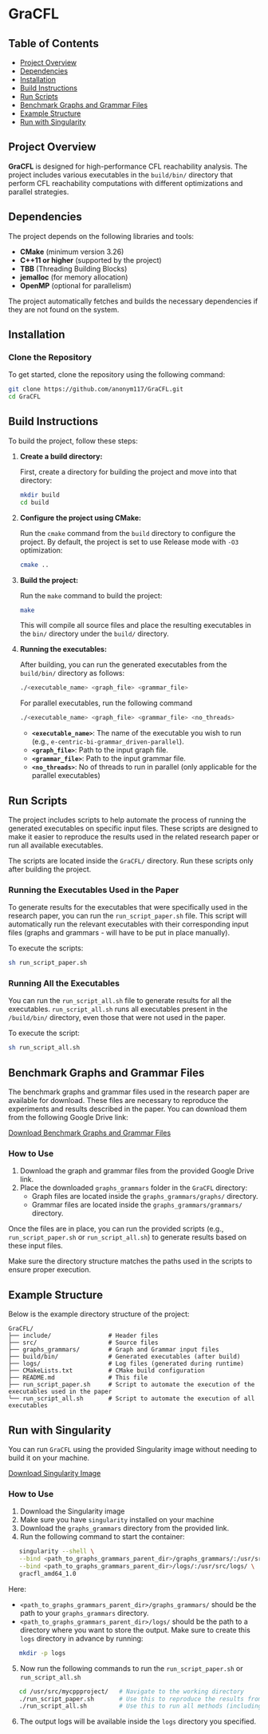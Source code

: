 # GraCFL

## Table of Contents
- [Project Overview](#project-overview)
- [Dependencies](#dependencies)
- [Installation](#installation)
- [Build Instructions](#build-instructions)
- [Run Scripts](#run-scripts)
- [Benchmark Graphs and Grammar Files](#benchmark-graphs-and-grammar-files)
- [Example Structure](#example-structure)
- [Run with Singularity](#run-with-singularity)

## Project Overview
**GraCFL** is designed for high-performance CFL reachability analysis. The project includes various executables in the `build/bin/` directory that perform CFL reachability computations with different optimizations and parallel strategies.

## Dependencies
The project depends on the following libraries and tools:

- **CMake** (minimum version 3.26)
- **C++11 or higher** (supported by the project)
- **TBB** (Threading Building Blocks)
- **jemalloc** (for memory allocation)
- **OpenMP** (optional for parallelism)

The project automatically fetches and builds the necessary dependencies if they are not found on the system.

## Installation

### Clone the Repository
To get started, clone the repository using the following command:

```bash
git clone https://github.com/anonym117/GraCFL.git
cd GraCFL
```

## Build Instructions

To build the project, follow these steps:

1. **Create a build directory:**

    First, create a directory for building the project and move into that directory:

    ```bash
    mkdir build
    cd build
    ```

2. **Configure the project using CMake:**

    Run the `cmake` command from the `build` directory to configure the project. By default, the project is set to use Release mode with `-O3` optimization:

    ```bash
    cmake ..
    ```
3. **Build the project:**

    Run the `make` command to build the project:
   
    ```bash
    make
    ```
    This will compile all source files and place the resulting executables in the `bin/` directory under the `build/` directory.

5. **Running the executables:**

    After building, you can run the generated executables from the `build/bin/` directory as follows:
   
   ```bash
   ./<executable_name> <graph_file> <grammar_file>
   ```
    For parallel executables, run the following command
   ```bash
   ./<executable_name> <graph_file> <grammar_file> <no_threads>
   ```
   
    - **`<executable_name>`**: The name of the executable you wish to run (e.g., `e-centric-bi-grammar_driven-parallel`).
    - **`<graph_file>`**: Path to the input graph file.
    - **`<grammar_file>`**: Path to the input grammar file.
    - **`<no_threads>`**: No of threads to run in parallel (only applicable for the parallel executables)


## Run Scripts 

The project includes scripts to help automate the process of running the generated executables on specific input files. These scripts are designed to make it easier to reproduce the results used in the related research paper or run all available executables. 

The scripts are located inside the `GraCFL/` directory. Run these scripts only after building the project.

### Running the Executables Used in the Paper

To generate results for the executables that were specifically used in the research paper, you can run the `run_script_paper.sh` file. This script will automatically run the relevant executables with their corresponding input files (graphs and grammars - will have to be put in place manually).

To execute the scripts:

```bash
sh run_script_paper.sh
```

### Running All the Executables

You can run the `run_script_all.sh` file to generate results for all the executables. `run_script_all.sh` runs all executables present in the `/build/bin/` directory, even those that were not used in the paper.

To execute the script:

```bash
sh run_script_all.sh
```

## Benchmark Graphs and Grammar Files

The benchmark graphs and grammar files used in the research paper are available for download. These files are necessary to reproduce the experiments and results described in the paper. You can download them from the following Google Drive link:

[Download Benchmark Graphs and Grammar Files](https://drive.google.com/drive/folders/1mLMhuXbj4Eu9xrhFcQs3uH3Lp0lw0iZ8?usp=sharing)

### How to Use

1. Download the graph and grammar files from the provided Google Drive link.
2. Place the downloaded `graphs_grammars` folder in the `GraCFL` directory:
   - Graph files are located inside  the `graphs_grammars/graphs/` directory.
   - Grammar files are located inside the `graphs_grammars/grammars/` directory.

Once the files are in place, you can run the provided scripts (e.g., `run_script_paper.sh` or `run_script_all.sh`) to generate results based on these input files.

Make sure the directory structure matches the paths used in the scripts to ensure proper execution.

## Example Structure

Below is the example directory structure of the project:
```
GraCFL/
├── include/                # Header files
├── src/                    # Source files
├── graphs_grammars/        # Graph and Grammar input files
├── build/bin/              # Generated executables (after build)
├── logs/                   # Log files (generated during runtime)
├── CMakeLists.txt          # CMake build configuration
├── README.md               # This file
├── run_script_paper.sh     # Script to automate the execution of the executables used in the paper
└── run_script_all.sh       # Script to automate the execution of all executables
```

## Run with Singularity

You can run `GraCFL` using the provided Singularity image without needing to build it on your machine.

[Download Singularity Image](https://drive.google.com/file/d/12T7fwT2t22akz3yrY8jeu_qkmdsE3mWy/view?usp=sharing) 

### How to Use

1. Download the Singularity image
2. Make sure you have `singularity` installed on your machine
3. Download the `graphs_grammars` directory from the provided link.
4. Run the following command to start the container:
```bash
   singularity --shell \
   --bind <path_to_graphs_grammars_parent_dir>/graphs_grammars/:/usr/src/mycppproject/graphs_grammars/ \
   --bind <path_to_graphs_grammars_parent_dir>/logs/:/usr/src/logs/ \
   gracfl_amd64_1.0
```
Here:
- `<path_to_graphs_grammars_parent_dir>/graphs_grammars/` should be the path to your `graphs_grammars` directory.
- `<path_to_graphs_grammars_parent_dir>/logs/` should be the path to a directory where you want to store the output. Make sure to create this `logs` directory in advance by running:
```bash 
   mkdir -p logs
```
5. Now run the following commands to run the `run_script_paper.sh` or `run_script_all.sh`
```bash
   cd /usr/src/mycppproject/   # Navigate to the working directory
   ./run_script_paper.sh       # Use this to reproduce the results from the paper
   ./run_script_all.sh         # Use this to run all methods (including those not covered in the paper)
```
6. The output logs will be available inside the `logs` directory you specified.






